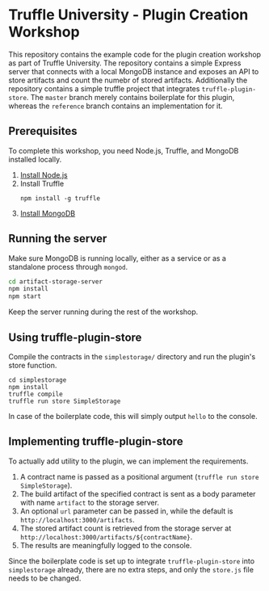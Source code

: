 # Truffle University - Plugin Creation Workshop
This repository contains the example code for the plugin creation workshop as part of Truffle University. The repository contains a simple Express server that connects with a local MongoDB instance and exposes an API to store artifacts and count the numebr of stored artifacts. Additionally the repository contains a simple truffle project that integrates `truffle-plugin-store`. The `master` branch merely contains boilerplate for this plugin, whereas the `reference` branch contains an implementation for it.

## Prerequisites
To complete this workshop, you need Node.js, Truffle, and MongoDB installed locally.

1. [Install Node.js](https://nodejs.org/en/download/)
2. Install Truffle
    ```
    npm install -g truffle
    ```
3. [Install MongoDB](https://docs.mongodb.com/manual/installation/)

## Running the server
Make sure MongoDB is running locally, either as a service or as a standalone process through `mongod`.

```bash
cd artifact-storage-server
npm install
npm start
```

Keep the server running during the rest of the workshop.

## Using truffle-plugin-store
Compile the contracts in the `simplestorage/` directory and run the plugin's store function.

```
cd simplestorage
npm install
truffle compile
truffle run store SimpleStorage
```

In case of the boilerplate code, this will simply output `hello` to the console.

## Implementing truffle-plugin-store
To actually add utility to the plugin, we can implement the requirements.

1. A contract name is passed as a positional argument (`truffle run store SimpleStorage`).
2. The build artifact of the specified contract is sent as a body parameter with name `artifact` to the storage server.
3. An optional `url` parameter can be passed in, while the default is `http://localhost:3000/artifacts`.
4. The stored artifact count is retrieved from the storage server at `http://localhost:3000/artifacts/${contractName}`.
5. The results are meaningfully logged to the console.

Since the boilerplate code is set up to integrate `truffle-plugin-store` into `simplestorage` already, there are no extra steps, and only the `store.js` file needs to be changed.
